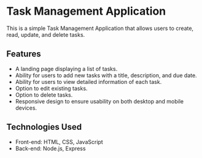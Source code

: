 # Task Management Application

This is a simple Task Management Application that allows users to create, read, update, and delete tasks.

## Features

- A landing page displaying a list of tasks.
- Ability for users to add new tasks with a title, description, and due date.
- Ability for users to view detailed information of each task.
- Option to edit existing tasks.
- Option to delete tasks.
- Responsive design to ensure usability on both desktop and mobile devices.

## Technologies Used

- Front-end: HTML, CSS, JavaScript
- Back-end: Node.js, Express
